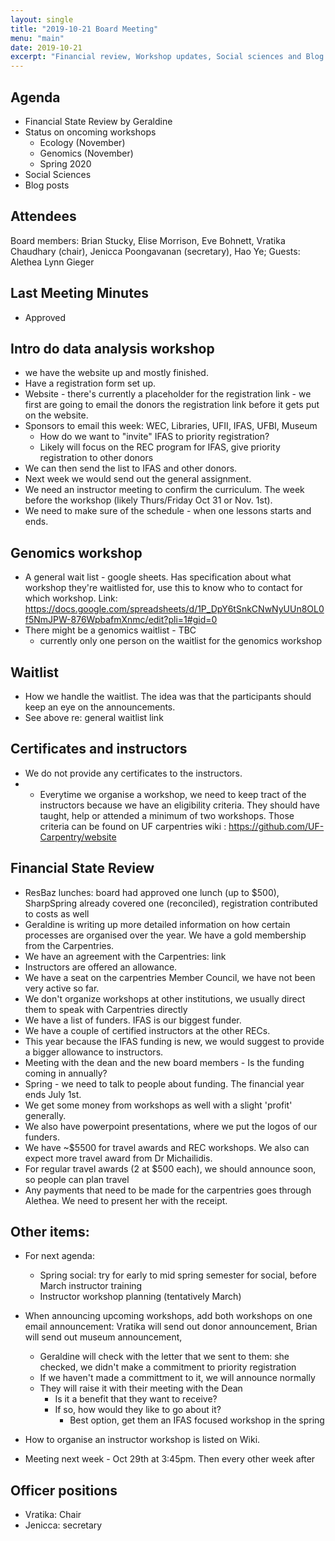 ```yaml
---
layout: single
title: "2019-10-21 Board Meeting"
menu: "main"
date: 2019-10-21
excerpt: "Financial review, Workshop updates, Social sciences and Blog posts"
---
```

## Agenda
* Financial State Review by Geraldine 
* Status on oncoming workshops
    * Ecology (November)
    * Genomics (November)
    * Spring 2020
* Social Sciences 
* Blog posts


## Attendees
Board members: Brian Stucky, Elise Morrison, Eve Bohnett, Vratika Chaudhary (chair), Jenicca Poongavanan (secretary), Hao Ye; Guests: Alethea Lynn Gieger

## Last Meeting Minutes
* Approved

## Intro do data analysis workshop
* we have the website up and mostly finished.
* Have a registration form set up. 
* Website - there's currently a placeholder for the registration link - we first are going to email the donors the registration link before it gets put on the website. 
* Sponsors to email this week: WEC, Libraries, UFII, IFAS, UFBI, Museum
    * How do we want to "invite" IFAS to priority registration?
    * Likely will focus on the REC program for IFAS, give priority registration to other donors
* We can then send the list to IFAS and other donors.
* Next week we would send out the general assignment.
* We need an instructor meeting to confirm the curriculum. The week before the workshop (likely Thurs/Friday Oct 31 or Nov. 1st). 
* We need to make sure of the schedule - when one lessons starts and ends. 

## Genomics workshop
* A general wait list - google sheets. Has specification about what workshop they're waitlisted for, use this to know who to contact for which workshop. Link: https://docs.google.com/spreadsheets/d/1P_DpY6tSnkCNwNyUUn8OL0f5NmJPW-876WpbafmXnmc/edit?pli=1#gid=0  
* There might be a genomics waitlist - TBC
    * currently only one person on the waitlist for the genomics workshop


## Waitlist 
* How we handle the waitlist. The idea was that the participants should keep an eye on the announcements. 
* See above re: general waitlist link

## Certificates and instructors 
* We do not provide any certificates to the instructors. 
* * Everytime we organise a workshop, we need to keep tract of the instructors because we have an eligibility criteria. They should have taught, help or attended a minimum of two workshops. Those criteria can be found on UF carpentries wiki : https://github.com/UF-Carpentry/website


## Financial State Review
* ResBaz lunches: board had approved one lunch (up to $500), SharpSpring already covered one (reconciled), registration contributed to costs as well
* Geraldine is writing up more detailed information on how certain processes are organised over the year. We have a gold membership from the Carpentries. 
* We have an agreement with the Carpentries: link
* Instructors are offered an allowance.
* We have a seat on the carpentries Member Council, we have not been very active so far.
* We don't organize workshops at other institutions, we usually direct them to speak with Carpentries directly
* We have a list of funders. IFAS is our biggest funder. 
* We have a couple of certified instructors at the other RECs. 
* This year because the IFAS funding is new, we would suggest to provide a bigger allowance to instructors. 
* Meeting with the dean and the new board members - Is the funding coming in annually? 
* Spring - we need to talk to people about funding. The financial year ends July 1st.
* We get some money from workshops as well with a slight 'profit' generally.
* We also have powerpoint presentations, where we put the logos of our funders. 
* We have ~$5500 for travel awards and REC workshops. We also can expect more travel award from Dr Michailidis. 
* For regular travel awards (2 at $500 each), we should announce soon, so people can plan travel
* Any payments that need to be made for the carpentries goes through Alethea. We need to present her with the receipt.

## Other items: 
* For next agenda: 
    * Spring social: try for early to mid spring semester for social, before March instructor training
    * Instructor workshop planning (tentatively March)

* When announcing upcoming workshops, add both workshops on one email announcement: Vratika will send out donor announcement, Brian will send out museum announcement, 
    * Geraldine will check with the letter that we sent to them: she checked, we didn't make a commitment to priority registration
    * If we haven't made a committment to it, we will announce normally 
    * They will raise it with their meeting with the Dean
        * Is it a benefit that they want to receive?
        * If so, how would they like to go about it?
            * Best option, get them an IFAS focused workshop in the spring
* How to organise an instructor workshop is listed on Wiki. 
* Meeting next week - Oct 29th at 3:45pm. Then every other week after


## Officer positions
* Vratika: Chair 
* Jenicca: secretary






